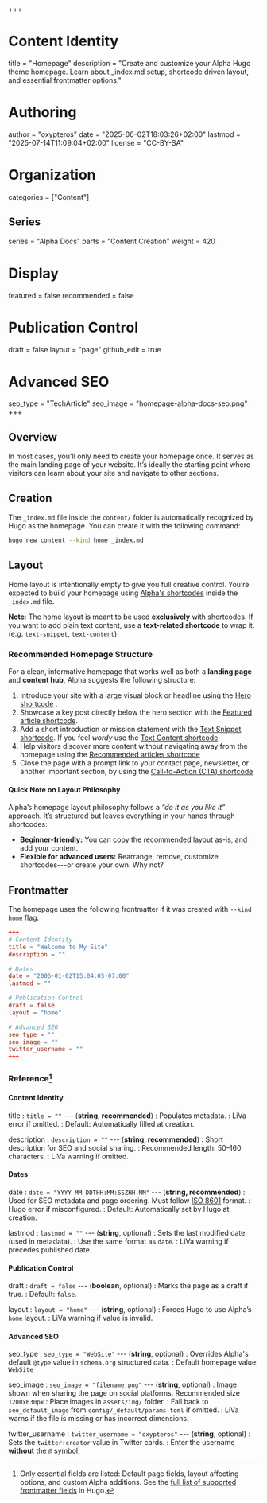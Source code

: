 +++
# Content Identity
title = "Homepage"
description = "Create and customize your Alpha Hugo theme homepage. Learn about _index.md setup, shortcode driven layout, and essential frontmatter options."

# Authoring
author = "oxypteros"
date = "2025-06-02T18:03:26+02:00"
lastmod = "2025-07-14T11:09:04+02:00"
license = "CC-BY-SA"

# Organization
categories = ["Content"]

## Series
series = "Alpha Docs"
parts = "Content Creation"
weight = 420

# Display
featured = false
recommended = false

# Publication Control
draft = false
layout = "page"
github_edit = true

# Advanced SEO
seo_type = "TechArticle"
seo_image = "homepage-alpha-docs-seo.png"
+++
## Overview
In most cases, you'll only need to create your homepage once. It serves as the main landing page of your website. It’s ideally the starting point where visitors can learn about your site and navigate to other sections.

## Creation
The `_index.md` file inside the `content/` folder is automatically recognized by Hugo as the homepage.
You can create it with the following command:
```bash
hugo new content --kind home _index.md
```

## Layout
Home layout is intentionally empty to give you full creative control. You’re expected to build your homepage using [Alpha's shortcodes](/docs/shortcodes "Alpha's shortcodes documentation") inside the `_index.md` file.

**Note**: The home layout is meant to be used **exclusively** with shortcodes. If you want to add plain text content, use a **text-related shortcode** to wrap it. (e.g. `text-snippet`, `text-content`)

### Recommended Homepage Structure
For a clean, informative homepage that works well as both a **landing page** and **content hub**, Alpha suggests the following structure:

1. Introduce your site with a large visual block or headline using the [Hero shortcode](/docs/shortcodes/hero/#code)  .
2. Showcase a key post directly below the hero section with the [Featured article shortcode](/docs/shortcodes/featured/#code).
3. Add a short introduction or mission statement with the [Text Snippet shortcode](/docs/shortcodes/text-snippet/#code). If you feel *wordy* use the [Text Content shortcode](/docs/shortcodes/text-content/#code)
4. Help visitors discover more content without navigating away from the homepage using the [Recommended articles shortcode ](/docs/shortcodes/recommended/#code)
5. Close the page with a prompt link to your contact page, newsletter, or another important section, by using the [Call-to-Action (CTA) shortcode ](/docs/shortcodes/cta/#code)

#### Quick Note on Layout Philosophy
Alpha’s homepage layout philosophy follows a *“do it as you like it”* approach. It’s structured but leaves everything in your hands through shortcodes:
- **Beginner-friendly:** You can copy the recommended layout as-is, and add your content.
- **Flexible for advanced users:** Rearrange, remove, customize shortcodes---or create your own. Why not?

## Frontmatter
The homepage uses the following frontmatter if it was created with `--kind home` flag.

``` toml
+++
# Content Identity
title = "Welcome to My Site"
description = ""

# Dates
date = "2006-01-02T15:04:05-07:00"
lastmod = ""

# Publication Control
draft = false
layout = "home"

# Advanced SEO
seo_type = ""
seo_image = ""
twitter_username = ""
+++
```
### Reference[^1]

#### Content Identity
title 
: `title = ""` --- (**string, recommended**)
: Populates metadata.
: LiVa error if omitted.
: Default: Automatically filled at creation.

description 
: `description = ""` --- (**string, recommended**)
: Short description for SEO and social sharing.
: Recommended length: 50–160 characters.
: LiVa warning if omitted.

#### Dates
date
: `date = "YYYY-MM-DDTHH:MM:SSZHH:MM"` --- (**string, recommended**)
: Used for SEO metadata and page ordering. Must follow [ISO 8601](https://en.wikipedia.org/wiki/ISO_8601) format.
: Hugo error if misconfigured.
: Default: Automatically set by Hugo at creation. 

lastmod 
: `lastmod = ""` --- (**string**, optional)
: Sets the last modified date. (used in metadata). 
: Use the same format as `date`.
: LiVa warning if precedes published date.

#### Publication Control
draft 
: `draft = false` --- (**boolean**, optional)
: Marks the page as a draft if true.
: Default: `false`.

layout 
: `layout = "home"` --- (**string**, optional)
: Forces Hugo to use Alpha’s `home` layout.
: LiVa warning if value is invalid.

#### Advanced SEO
seo_type
: `seo_type = "WebSite"` --- (**string**, optional)
: Overrides Alpha's default `@type` value in `schema.org` structured data.
: Default homepage value: `WebSite`

seo_image
: `seo_image = "filename.png"` --- (**string**, optional)
: Image shown when sharing the page on social platforms. Recommended size `1200x630px`
: Place images in `assets/img/` folder. 
: Fall back to `seo_default_image` from `config/_default/params.toml` if omitted.
: LiVa warns if the file is missing or has incorrect dimensions.

twitter_username
: `twitter_username = "oxypteros"` --- (**string**, optional)
: Sets the `twitter:creator` value in Twitter cards.
: Enter the username **without** the `@` symbol.

[^1]: Only essential fields are listed: Default page fields, layout affecting options, and custom Alpha additions. 
See the [full list of supported frontmatter fields](https://gohugo.io/content-management/front-matter/#fields) in Hugo.
